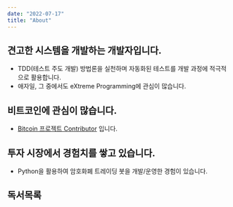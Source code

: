 ```yaml
---
date: "2022-07-17"
title: "About"
---
```


## 견고한 시스템을 개발하는 개발자입니다.

- TDD(테스트 주도 개발) 방법론을 실천하며 자동화된 테스트를 개발 과정에 적극적으로 활용합니다.
- 애자일, 그 중에서도 eXtreme Programming에 관심이 많습니다.

## 비트코인에 관심이 많습니다.

- [Bitcoin 프로젝트 Contributor](https://github.com/bitcoin/bitcoin/pulls?q=is%3Apr+is%3Aclosed+author%3Asogoagain) 입니다.

## 투자 시장에서 경험치를 쌓고 있습니다.

- Python을 활용하여 암호화폐 트레이딩 봇을 개발/운영한 경험이 있습니다.

## 독서목록
